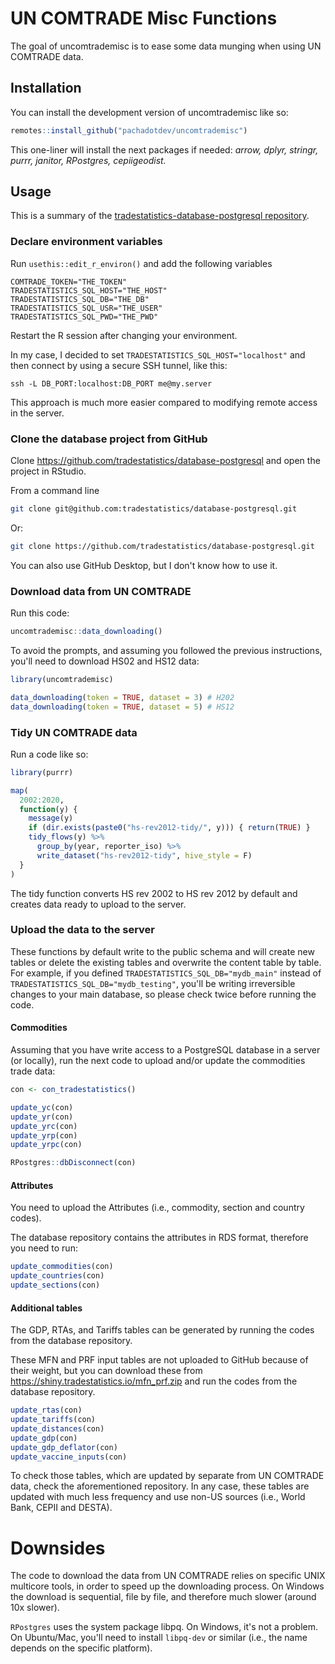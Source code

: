 # UN COMTRADE Misc Functions

The goal of uncomtrademisc is to ease some data munging when using UN COMTRADE data.

## Installation

You can install the development version of uncomtrademisc like so:

``` r
remotes::install_github("pachadotdev/uncomtrademisc")
```

This one-liner will install the next packages if needed: *arrow, dplyr, stringr,
purrr, janitor, RPostgres, cepiigeodist.*

## Usage

This is a summary of the [tradestatistics-database-postgresql repository](https://github.com/tradestatistics/tradestatistics-database-postgresql).

### Declare environment variables

Run `usethis::edit_r_environ()` and add the following variables

```
COMTRADE_TOKEN="THE_TOKEN"
TRADESTATISTICS_SQL_HOST="THE_HOST"
TRADESTATISTICS_SQL_DB="THE_DB"
TRADESTATISTICS_SQL_USR="THE_USER"
TRADESTATISTICS_SQL_PWD="THE_PWD"
```

Restart the R session after changing your environment.

In my case, I decided to set `TRADESTATISTICS_SQL_HOST="localhost"` and then
connect by using a secure SSH tunnel, like this:

```
ssh -L DB_PORT:localhost:DB_PORT me@my.server
```

This approach is much more easier compared to modifying remote access in the
server.

### Clone the database project from GitHub

Clone https://github.com/tradestatistics/database-postgresql and open the 
project in RStudio.

From a command line
```bash
git clone git@github.com:tradestatistics/database-postgresql.git
```

Or:
```bash
git clone https://github.com/tradestatistics/database-postgresql.git
```

You can also use GitHub Desktop, but I don't know how to use it.

### Download data from UN COMTRADE

Run this code:
```r
uncomtrademisc::data_downloading()
```

To avoid the prompts, and assuming you followed the previous instructions,
you'll need to download HS02 and HS12 data:

```r
library(uncomtrademisc)

data_downloading(token = TRUE, dataset = 3) # H202
data_downloading(token = TRUE, dataset = 5) # HS12
```

### Tidy UN COMTRADE data

Run a code like so:
```r
library(purrr)

map(
  2002:2020,
  function(y) {
    message(y)
    if (dir.exists(paste0("hs-rev2012-tidy/", y))) { return(TRUE) }
    tidy_flows(y) %>%
      group_by(year, reporter_iso) %>%
      write_dataset("hs-rev2012-tidy", hive_style = F)
  }
)
```

The tidy function converts HS rev 2002 to HS rev 2012 by default and creates
data ready to upload to the server.

### Upload the data to the server

These functions by default write to the public schema and will create new
tables or delete the existing tables and overwrite the content table by table.
For example, if you defined `TRADESTATISTICS_SQL_DB="mydb_main"` instead of
`TRADESTATISTICS_SQL_DB="mydb_testing"`, you'll be writing irreversible changes
to your main database, so please check twice before running the code.

#### Commodities

Assuming that you have write access to a PostgreSQL database in a server (or
locally), run the next code to upload and/or update the commodities trade data:

```r
con <- con_tradestatistics()

update_yc(con)
update_yr(con)
update_yrc(con)
update_yrp(con)
update_yrpc(con)

RPostgres::dbDisconnect(con)
```

#### Attributes

You need to upload the Attributes (i.e., commodity, section and country codes).

The database repository contains the attributes in RDS format, therefore you
need to run:

```r
update_commodities(con)
update_countries(con)
update_sections(con)
```

#### Additional tables

The GDP, RTAs, and Tariffs tables can be generated by running the codes from
the database repository.

These MFN and PRF input tables are not uploaded to GitHub because of their 
weight, but you can download these from 
https://shiny.tradestatistics.io/mfn_prf.zip and run the codes from the database repository.

```r
update_rtas(con)
update_tariffs(con)
update_distances(con)
update_gdp(con)
update_gdp_deflator(con)
update_vaccine_inputs(con)
```

To check those tables, which are updated by separate from UN COMTRADE data,
check the aforementioned repository. In any case, these tables are
updated with much less frequency and use non-US sources (i.e., World Bank,
CEPII and DESTA).

# Downsides

The code to download the data from UN COMTRADE relies on specific UNIX
multicore tools, in order to speed up the downloading process. On Windows the download is sequential, file by file, and therefore much slower (around 10x slower).

`RPostgres` uses the system package libpq. On Windows, it's not a problem. On
Ubuntu/Mac, you'll need to install `libpq-dev` or similar (i.e., the name depends
on the specific platform).

